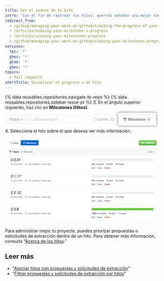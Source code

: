 ```yaml
---
title: Ver el avance de tu hito
intro: 'Con el fin de rastrear tus hitos, querrás obtener una mejor comprensión de cuántas propuestas y solicitudes de extracción abiertas están pendientes.'
redirect_from:
  - /github/managing-your-work-on-github/tracking-the-progress-of-your-work-with-milestones/viewing-your-milestones-progress
  - /articles/viewing-your-milestone-s-progress
  - /articles/viewing-your-milestones-progress
  - /github/managing-your-work-on-github/viewing-your-milestones-progress
versions:
  fpt: '*'
  ghes: '*'
  ghae: '*'
  ghec: '*'
topics:
  - Pull requests
shortTitle: Visualizar el progreso a un hito
---
```


{% data reusables.repositories.navigate-to-repo %}
{% data reusables.repositories.sidebar-issue-pr %}
3. En el ángulo superior izquierdo, haz clic en **Milestones (Hitos)**. ![Botón de propuestas del hito](/assets/images/help/issues/issues_milestone_button.png)
4. Selecciona el hito sobre el que deseas ver más información.

![Resumen de propuestas del hito](/assets/images/help/issues/issues_milestone_overview.png)

Para administrar mejor tu proyecto, puedes priorizar propuestas o solicitudes de extracción dentro de un hito. Para obtener más información, consulta "[Acerca de los hitos](/articles/about-milestones#prioritizing-issues-and-pull-requests-in-milestones)."

## Leer más

* "[Asociar hitos con propuestas y solicitudes de extracción](/articles/associating-milestones-with-issues-and-pull-requests)"
* "[Filtrar propuestas y solicitudes de extracción por hitos](/articles/filtering-issues-and-pull-requests-by-milestone)"
